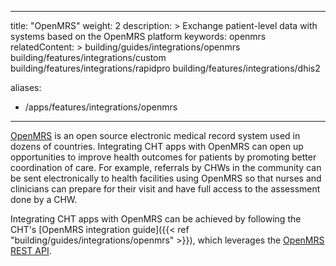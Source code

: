 ---
title: "OpenMRS"
weight: 2
description: >
   Exchange patient-level data with systems based on the OpenMRS platform
keywords: openmrs
relatedContent: >
  building/guides/integrations/openmrs
  building/features/integrations/custom
  building/features/integrations/rapidpro
  building/features/integrations/dhis2
  
aliases:
   - /apps/features/integrations/openmrs
----

[OpenMRS](https://openmrs.org) is an open source electronic medical record system used in dozens of countries. Integrating CHT apps with OpenMRS can open up opportunities to improve health outcomes for patients by promoting better coordination of care. For example, referrals by CHWs in the community can be sent electronically to health facilities using OpenMRS so that nurses and clinicians can prepare for their visit and have full access to the assessment done by a CHW.

Integrating CHT apps with OpenMRS can be achieved by following the CHT's [OpenMRS integration guide]({{< ref "building/guides/integrations/openmrs" >}}), which leverages the [OpenMRS REST API](https://rest.openmrs.org).
